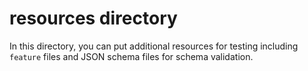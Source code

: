 # resources directory

In this directory, you can put additional resources for testing including `feature` files and JSON schema files for schema validation.